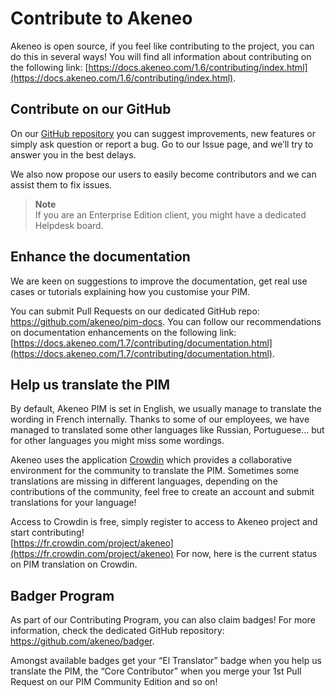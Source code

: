 # Contribute to Akeneo

Akeneo is open source, if you feel like contributing to the project, you can do this in several ways! You will find all information about contributing on the following link: [https://docs.akeneo.com/1.6/contributing/index.html](https://docs.akeneo.com/1.6/contributing/index.html).

## Contribute on our GitHub

On our [<span class="Hyperlien">GitHub repository</span>](https://github.com/akeneo/pim-community-dev/issues) you can suggest improvements, new features or simply ask question or report a bug. Go to our Issue page, and we’ll try to answer you in the best delays.

We also now propose our users to easily become contributors and we can assist them to fix issues.

> **Note**  
  If you are an Enterprise Edition client, you might have a dedicated Helpdesk board.


## Enhance the documentation

We are keen on suggestions to improve the documentation, get real use cases or tutorials explaining how you customise your PIM.

You can submit Pull Requests on our dedicated GitHub repo: https://github.com/akeneo/pim-docs. You can follow our recommendations on documentation enhancements on the following link: [https://docs.akeneo.com/1.7/contributing/documentation.html](https://docs.akeneo.com/1.7/contributing/documentation.html).

## Help us translate the PIM

By default, Akeneo PIM is set in English, we usually manage to translate the wording in French internally. Thanks to some of our employees, we have managed to translated some other languages like Russian, Portuguese... but for other languages you might miss some wordings.

Akeneo uses the application [Crowdin]( https://fr.crowdin.com/) which provides a collaborative environment for the community to translate the PIM. Sometimes some translations are missing in different languages, depending on the contributions of the community, feel free to create an account and submit translations for your language!

Access to Crowdin is free, simply register to access to Akeneo project and start contributing!  
[https://fr.crowdin.com/project/akeneo](https://fr.crowdin.com/project/akeneo) For now, here is the current status on PIM translation on Crowdin.

## Badger Program

As part of our Contributing Program, you can also claim badges! For more information, check the dedicated GitHub repository: https://github.com/akeneo/badger.

Amongst available badges get your “El Translator” badge when you help us translate the PIM, the “Core Contributor” when you merge your 1st Pull Request on our PIM Community Edition and so on!
